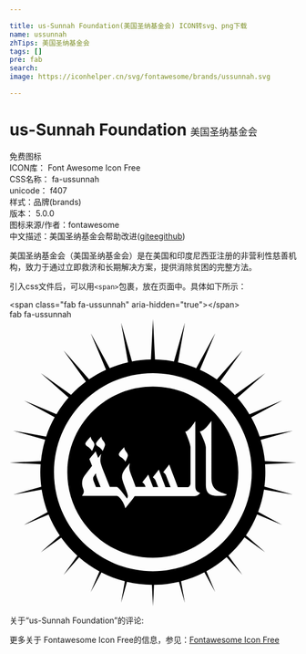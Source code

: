 ```yaml
---

title: us-Sunnah Foundation(美国圣纳基金会) ICON转svg、png下载
name: ussunnah
zhTips: 美国圣纳基金会
tags: []
pre: fab
search: 
image: https://iconhelper.cn/svg/fontawesome/brands/ussunnah.svg

---
```


# us-Sunnah Foundation  <small style="font-size: 60%;font-weight: 100">美国圣纳基金会</small>


<div class="detail-page">
<p>
<span><span class="badge-success badge">免费图标</span> </span>
<br/>
<span>
ICON库：
<span class="badge-secondary badge">Font Awesome Icon Free</span> 
</span>
<br/>
<span>
CSS名称：
<span class="badge-secondary badge">fa-ussunnah</span> 
</span>
<br/>
<span>
unicode：
<span class="badge-secondary badge">f407</span> 
<copy-btn content='f407' btn-title=""></copy-btn>
<copy-btn :content='String.fromCodePoint(parseInt("f407", 16))' btn-title="复制U"></copy-btn>
</span><br/><span>样式：<span class="badge-light badge">品牌(brands)</span></span>
<br/>
<span>
版本：
<span class="badge-secondary badge">5.0.0</span> 
</span>
<br/>
<span>图标来源/作者：<span class="badge-light badge">fontawesome</span></span> 
<br/>
<span class="zh-detail">中文描述：<span class="badge-primary badge">美国圣纳基金会</span><span class="help-link"><span>帮助改进</span>(<a href="https://gitee.com/liuwave/icon-helper/edit/master/json/fontawesome/brands/ussunnah.json" target="_blank" rel="noopener noreferrer">gitee</a><a href="https://github.com/liuwave/icon-helper/edit/master/json/fontawesome/brands/ussunnah.json" target="_blank" rel="noopener noreferrer">github</a></span>)</span><br/>
</p>
</div><div class="description description alert alert-light">美国圣纳基金会（美国圣纳基金会）是在美国和印度尼西亚注册的非营利性慈善机构，致力于通过立即救济和长期解决方案，提供消除贫困的完整方法。</div>
<div class="alert alert-dark">
  <i class="fab fa-ussunnah fa-xs"></i>
  <i class="fab fa-ussunnah fa-sm"></i>
  <i class="fab fa-ussunnah fa-lg"></i>
  <i class="fab fa-ussunnah fa-2x"></i>
  <i class="fab fa-ussunnah fa-3x"></i>
  <i class="fab fa-ussunnah fa-5x"></i>
  <i class="fab fa-ussunnah fa-7x"></i>
</div>
<div>
  <p>引入css文件后，可以用<code>&lt;span&gt;</code>包裹，放在页面中。具体如下所示：    
  </p>
  <div class="alert alert-primary" style="font-size: 14px">
    &lt;span class="fab fa-ussunnah" aria-hidden="true"&gt;&lt;/span&gt;
    <copy-btn content='<span class="fab fa-ussunnah" aria-hidden="true"></span>'></copy-btn>
  </div>
  <div class="alert alert-secondary">
    <i class="fab fa-ussunnah"
    style="font-size: 24px"
    aria-hidden="true"></i> fab fa-ussunnah
    <copy-btn content="fab fa-ussunnah" btn-title="复制图标名称"></copy-btn>
  </div>
</div>
<div id="svg" class="svg-wrap">
<svg xmlns="http://www.w3.org/2000/svg" viewBox="0 0 512 512"><path d="M156.8 285.1l5.7 14.4h-8.2c-1.3-3.2-3.1-7.7-3.8-9.5-2.5-6.3-1.1-8.4 0-10 1.9-2.7 3.2-4.4 3.6-5.2 0 2.2.8 5.7 2.7 10.3zm297.3 18.8c-2.1 13.8-5.7 27.1-10.5 39.7l43 23.4-44.8-18.8c-5.3 13.2-12 25.6-19.9 37.2l34.2 30.2-36.8-26.4c-8.4 11.8-18 22.6-28.7 32.3l24.9 34.7-28.1-31.8c-11 9.6-23.1 18-36.1 25.1l15.7 37.2-19.3-35.3c-13.1 6.8-27 12.1-41.6 15.9l6.7 38.4-10.5-37.4c-14.3 3.4-29.2 5.3-44.5 5.4L256 512l-1.9-38.4c-15.3-.1-30.2-2-44.5-5.3L199 505.6l6.7-38.2c-14.6-3.7-28.6-9.1-41.7-15.8l-19.2 35.1 15.6-37c-13-7-25.2-15.4-36.2-25.1l-27.9 31.6 24.7-34.4c-10.7-9.7-20.4-20.5-28.8-32.3l-36.5 26.2 33.9-29.9c-7.9-11.6-14.6-24.1-20-37.3l-44.4 18.7L67.8 344c-4.8-12.7-8.4-26.1-10.5-39.9l-51 9 50.3-14.2c-1.1-8.5-1.7-17.1-1.7-25.9 0-4.7.2-9.4.5-14.1L0 256l56-2.8c1.3-13.1 3.8-25.8 7.5-38.1L6.4 199l58.9 10.4c4-12 9.1-23.5 15.2-34.4l-55.1-30 58.3 24.6C90 159 97.2 149.2 105.3 140L55.8 96.4l53.9 38.7c8.1-8.6 17-16.5 26.6-23.6l-40-55.6 45.6 51.6c9.5-6.6 19.7-12.3 30.3-17.2l-27.3-64.9 33.8 62.1c10.5-4.4 21.4-7.9 32.7-10.4L199 6.4l19.5 69.2c11-2.1 22.3-3.2 33.8-3.4L256 0l3.6 72.2c11.5.2 22.8 1.4 33.8 3.5L313 6.4l-12.4 70.7c11.3 2.6 22.2 6.1 32.6 10.5l33.9-62.2-27.4 65.1c10.6 4.9 20.7 10.7 30.2 17.2l45.8-51.8-40.1 55.9c9.5 7.1 18.4 15 26.5 23.6l54.2-38.9-49.7 43.9c8 9.1 15.2 18.9 21.5 29.4l58.7-24.7-55.5 30.2c6.1 10.9 11.1 22.3 15.1 34.3l59.3-10.4-57.5 16.2c3.7 12.2 6.2 24.9 7.5 37.9L512 256l-56 2.8c.3 4.6.5 9.3.5 14.1 0 8.7-.6 17.3-1.6 25.8l50.7 14.3-51.5-9.1zm-21.8-31c0-97.5-79-176.5-176.5-176.5s-176.5 79-176.5 176.5 79 176.5 176.5 176.5 176.5-79 176.5-176.5zm-24 0c0 84.3-68.3 152.6-152.6 152.6s-152.6-68.3-152.6-152.6 68.3-152.6 152.6-152.6 152.6 68.3 152.6 152.6zM195 241c0 2.1 1.3 3.8 3.6 5.1 3.3 1.9 6.2 4.6 8.2 8.2 2.8-5.7 4.3-9.5 4.3-11.2 0-2.2-1.1-4.4-3.2-7-2.1-2.5-3.2-5.2-3.3-7.7-6.5 6.8-9.6 10.9-9.6 12.6zm-40.7-19c0 2.1 1.3 3.8 3.6 5.1 3.5 1.9 6.2 4.6 8.2 8.2 2.8-5.7 4.3-9.5 4.3-11.2 0-2.2-1.1-4.4-3.2-7-2.1-2.5-3.2-5.2-3.3-7.7-6.5 6.8-9.6 10.9-9.6 12.6zm-19 0c0 2.1 1.3 3.8 3.6 5.1 3.3 1.9 6.2 4.6 8.2 8.2 2.8-5.7 4.3-9.5 4.3-11.2 0-2.2-1.1-4.4-3.2-7-2.1-2.5-3.2-5.2-3.3-7.7-6.4 6.8-9.6 10.9-9.6 12.6zm204.9 87.9c-8.4-3-8.7-6.8-8.7-15.6V182c-8.2 12.5-14.2 18.6-18 18.6 6.3 14.4 9.5 23.9 9.5 28.3v64.3c0 2.2-2.2 6.5-4.7 6.5h-18c-2.8-7.5-10.2-26.9-15.3-40.3-2 2.5-7.2 9.2-10.7 13.7 2.4 1.6 4.1 3.6 5.2 6.3 2.6 6.7 6.4 16.5 7.9 20.2h-9.2c-3.9-10.4-9.6-25.4-11.8-31.1-2 2.5-7.2 9.2-10.7 13.7 2.4 1.6 4.1 3.6 5.2 6.3.8 2 2.8 7.3 4.3 10.9H256c-1.5-4.1-5.6-14.6-8.4-22-2 2.5-7.2 9.2-10.7 13.7 2.5 1.6 4.3 3.6 5.2 6.3.2.6.5 1.4.6 1.7H225c-4.6-13.9-11.4-27.7-11.4-34.1 0-2.2.3-5.1 1.1-8.2-8.8 10.8-14 15.9-14 25 0 7.5 10.4 28.3 10.4 33.3 0 1.7-.5 3.3-1.4 4.9-9.6-12.7-15.5-20.7-18.8-20.7h-12l-11.2-28c-3.8-9.6-5.7-16-5.7-18.8 0-3.8.5-7.7 1.7-12.2-1 1.3-3.7 4.7-5.5 7.1-.8-2.1-3.1-7.7-4.6-11.5-2.1 2.5-7.5 9.1-11.2 13.6.9 2.3 3.3 8.1 4.9 12.2-2.5 3.3-9.1 11.8-13.6 17.7-4 5.3-5.8 13.3-2.7 21.8 2.5 6.7 2 7.9-1.7 14.1H191c5.5 0 14.3 14 15.5 22 13.2-16 15.4-19.6 16.8-21.6h107c3.9 0 7.2-1.9 9.9-5.8zm20.1-26.6V181.7c-9 12.5-15.9 18.6-20.7 18.6 7.1 14.4 10.7 23.9 10.7 28.3v66.3c0 17.5 8.6 20.4 24 20.4 8.1 0 12.5-.8 13.7-2.7-4.3-1.6-7.6-2.5-9.9-3.3-8.1-3.2-17.8-7.4-17.8-26z"/></svg>
</div>
<detail full-name='fa-ussunnah'></detail>
<div>
<p>关于“us-Sunnah Foundation”的评论:</p>
</div>
<Vssue title="关于“us-Sunnah Foundation”的评论" ></Vssue>    
<div><p>更多关于  Fontawesome Icon Free的信息，参见：<a target="_blank" href="https://iconhelper.cn/fontawesome.html">Fontawesome Icon Free</a>
</p></div>
